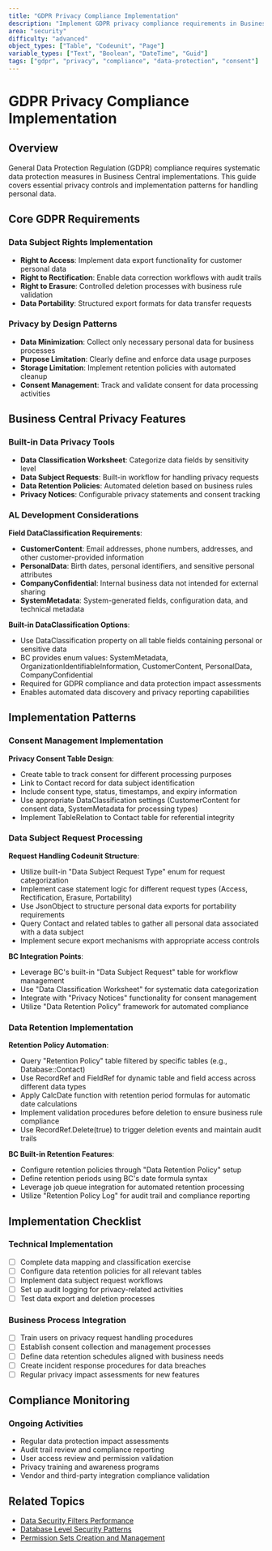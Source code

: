 ```yaml
---
title: "GDPR Privacy Compliance Implementation"
description: "Implement GDPR privacy compliance requirements in Business Central with data protection controls and privacy workflows"
area: "security"
difficulty: "advanced"
object_types: ["Table", "Codeunit", "Page"]
variable_types: ["Text", "Boolean", "DateTime", "Guid"]
tags: ["gdpr", "privacy", "compliance", "data-protection", "consent"]
---
```


# GDPR Privacy Compliance Implementation

## Overview

General Data Protection Regulation (GDPR) compliance requires systematic data protection measures in Business Central implementations. This guide covers essential privacy controls and implementation patterns for handling personal data.

## Core GDPR Requirements

### Data Subject Rights Implementation
- **Right to Access**: Implement data export functionality for customer personal data
- **Right to Rectification**: Enable data correction workflows with audit trails
- **Right to Erasure**: Controlled deletion processes with business rule validation
- **Data Portability**: Structured export formats for data transfer requests

### Privacy by Design Patterns
- **Data Minimization**: Collect only necessary personal data for business processes
- **Purpose Limitation**: Clearly define and enforce data usage purposes
- **Storage Limitation**: Implement retention policies with automated cleanup
- **Consent Management**: Track and validate consent for data processing activities

## Business Central Privacy Features

### Built-in Data Privacy Tools
- **Data Classification Worksheet**: Categorize data fields by sensitivity level
- **Data Subject Requests**: Built-in workflow for handling privacy requests
- **Data Retention Policies**: Automated deletion based on business rules
- **Privacy Notices**: Configurable privacy statements and consent tracking

### AL Development Considerations

**Field DataClassification Requirements**:
- **CustomerContent**: Email addresses, phone numbers, addresses, and other customer-provided information
- **PersonalData**: Birth dates, personal identifiers, and sensitive personal attributes
- **CompanyConfidential**: Internal business data not intended for external sharing
- **SystemMetadata**: System-generated fields, configuration data, and technical metadata

**Built-in DataClassification Options**:
- Use DataClassification property on all table fields containing personal or sensitive data
- BC provides enum values: SystemMetadata, OrganizationIdentifiableInformation, CustomerContent, PersonalData, CompanyConfidential
- Required for GDPR compliance and data protection impact assessments
- Enables automated data discovery and privacy reporting capabilities

## Implementation Patterns

### Consent Management Implementation

**Privacy Consent Table Design**:
- Create table to track consent for different processing purposes
- Link to Contact record for data subject identification
- Include consent type, status, timestamps, and expiry information
- Use appropriate DataClassification settings (CustomerContent for consent data, SystemMetadata for processing types)
- Implement TableRelation to Contact table for referential integrity

### Data Subject Request Processing

**Request Handling Codeunit Structure**:
- Utilize built-in "Data Subject Request Type" enum for request categorization
- Implement case statement logic for different request types (Access, Rectification, Erasure, Portability)
- Use JsonObject to structure personal data exports for portability requirements
- Query Contact and related tables to gather all personal data associated with a data subject
- Implement secure export mechanisms with appropriate access controls

**BC Integration Points**:
- Leverage BC's built-in "Data Subject Request" table for workflow management
- Use "Data Classification Worksheet" for systematic data categorization
- Integrate with "Privacy Notices" functionality for consent management
- Utilize "Data Retention Policy" framework for automated compliance

### Data Retention Implementation

**Retention Policy Automation**:
- Query "Retention Policy" table filtered by specific tables (e.g., Database::Contact)
- Use RecordRef and FieldRef for dynamic table and field access across different data types
- Apply CalcDate function with retention period formulas for automatic date calculations
- Implement validation procedures before deletion to ensure business rule compliance
- Use RecordRef.Delete(true) to trigger deletion events and maintain audit trails

**BC Built-in Retention Features**:
- Configure retention policies through "Data Retention Policy" setup
- Define retention periods using BC's date formula syntax
- Leverage job queue integration for automated retention processing
- Utilize "Retention Policy Log" for audit trail and compliance reporting

## Implementation Checklist

### Technical Implementation
- [ ] Complete data mapping and classification exercise
- [ ] Configure data retention policies for all relevant tables
- [ ] Implement data subject request workflows
- [ ] Set up audit logging for privacy-related activities
- [ ] Test data export and deletion processes

### Business Process Integration
- [ ] Train users on privacy request handling procedures
- [ ] Establish consent collection and management processes
- [ ] Define data retention schedules aligned with business needs
- [ ] Create incident response procedures for data breaches
- [ ] Regular privacy impact assessments for new features

## Compliance Monitoring

### Ongoing Activities
- Regular data protection impact assessments
- Audit trail review and compliance reporting
- User access review and permission validation
- Privacy training and awareness programs
- Vendor and third-party integration compliance validation

## Related Topics
- [Data Security Filters Performance](data-security-filters-performance.md)
- [Database Level Security Patterns](database-level-security-patterns.md)
- [Permission Sets Creation and Management](permission-sets-creation-management.md)